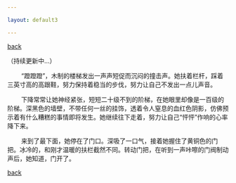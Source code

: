 ```yaml
---

layout: default3

---
```


<p style="text-align:left"><a href="../index.html">back</a></p>

（持续更新中...）

<p>&nbsp;&nbsp;&nbsp;&nbsp;&nbsp;&nbsp;&nbsp;&nbsp;“蹬蹬蹬”，木制的楼梯发出一声声短促而沉闷的撞击声。她扶着栏杆，踩着三英寸高的高跟鞋，努力保持着稳当的步伐，努力让自己不发出一点儿声音。</p>

<p>&nbsp;&nbsp;&nbsp;&nbsp;&nbsp;&nbsp;&nbsp;&nbsp;下降常常让她神经紧张，短短二十级不到的阶梯，在她眼里却像是一百级的阶梯。深黑色的墙壁，不带任何一丝的挂饰，透着令人窒息的血红色阴影，仿佛预示着有什么糟糕的事情即将发生。她继续往下走着，努力让自己“怦怦”作响的心率降下来。</p>

<P>&nbsp;&nbsp;&nbsp;&nbsp;&nbsp;&nbsp;&nbsp;&nbsp;来到了最下面，她停在了门口。深吸了一口气，接着她握住了黄铜色的门把。冰冷的，和刚才温暖的扶栏截然不同。转动门把，在听到一声咔嚓的门阀制动声后，她知道，门开了。</P>
 

<p style="text-align:left"><a href="../index.html">back</a></p>





